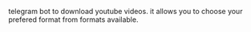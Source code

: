 telegram bot to download youtube videos.
it allows you to choose your prefered format from formats available. 
